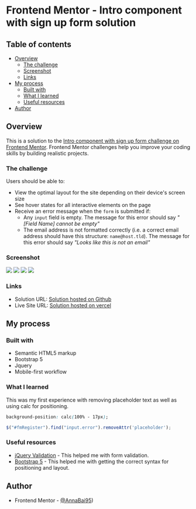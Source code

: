 # Frontend Mentor - Intro component with sign up form solution

## Table of contents

- [Overview](#overview)
  - [The challenge](#the-challenge)
  - [Screenshot](#screenshot)
  - [Links](#links)
- [My process](#my-process)
  - [Built with](#built-with)
  - [What I learned](#what-i-learned)
  - [Useful resources](#useful-resources)
- [Author](#author)

## Overview
This is a solution to the [Intro component with sign up form challenge on Frontend Mentor](https://www.frontendmentor.io/challenges/intro-component-with-signup-form-5cf91bd49edda32581d28fd1). Frontend Mentor challenges help you improve your coding skills by building realistic projects. 

### The challenge

Users should be able to:

- View the optimal layout for the site depending on their device's screen size
- See hover states for all interactive elements on the page
- Receive an error message when the `form` is submitted if:
  - Any `input` field is empty. The message for this error should say *"[Field Name] cannot be empty"*
  - The email address is not formatted correctly (i.e. a correct email address should have this structure: `name@host.tld`). The message for this error should say *"Looks like this is not an email"*

### Screenshot

![](./1.jpg)
![](./2.jpg)
![](./3.jpg)
![](./4.jpg)

### Links

- Solution URL: [Solution hosted on Github](https://github.com/AnnaBai95/Intro-with-sign-up)
- Live Site URL: [Solution hosted on vercel](https://intro-with-sign-up-five.vercel.app/)

## My process

### Built with

- Semantic HTML5 markup
- Bootstrap 5
- Jquery
- Mobile-first workflow


### What I learned

This was my first experience with removing placeholder text as well as using calc for positioning.


```css
background-position: calc(100% - 17px);
```
```js
$("#fmRegister").find("input.error").removeAttr('placeholder');
```

### Useful resources

- [jQuery Validation](https://jqueryvalidation.org/) - This helped me with form validation. 
- [Bootstrap 5](https://getbootstrap.com/) - This helped me with getting the correct syntax for positioning and layout.


## Author

- Frontend Mentor - [@AnnaBai95](https://www.frontendmentor.io/profile/AnnaBai95))
